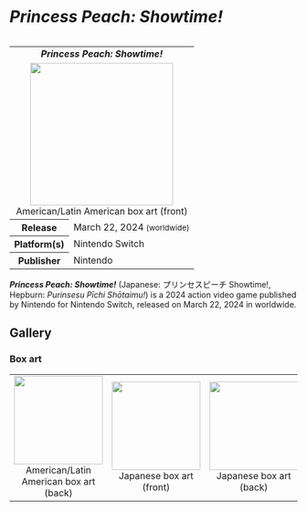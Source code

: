 # _Princess Peach: Showtime!_

<table align="right">
<tr>
<td colspan="2" align="center">
<i><b>Princess Peach: Showtime!</b></i>
</td>
</tr>
<tr>
<td colspan="2" align="center"><img src="https://i.postimg.cc/gcQ8YW0r/princess-peach-showtime-vg-d.jpg" width="250px"><br>American/Latin American box art (front)</td>
</tr>
<tr>
<th>Release</th>
<td>March 22, 2024 <small>(worldwide)</small></td>
</tr>
<tr>
<th>Platform(s)</th>
<td>Nintendo Switch</td>
</tr>
<tr>
<th>Publisher</th>
<td>Nintendo</td>
</tr>
</table>

_**Princess Peach: Showtime!**_ (Japanese: <span lang="ja">プリンセスピーチ Showtime!</span>, Hepburn: _Purinsesu Pīchi Shōtaimu!_) is a 2024 action video game published by Nintendo for Nintendo Switch, released on March 22, 2024 in worldwide.</p>

## Gallery
### Box art
<table>
<tr>
<td align="center"><img src="https://i.postimg.cc/htqmd1TB/princess-peach-showtime-nintendo-vg-d.jpg" width="155px"><br>American/Latin American box art (back)</td>
<td align="center"><img src="https://i.postimg.cc/VvCSSJNv/princess-peach-showtime-2-vg.jpg" width="155px"><br>Japanese box art (front)</td>
<td align="center"><img src="https://i.postimg.cc/mhWP7Tcw/princess-peach-showtime-nintendo-2-vg.jpg" width="155px"><br>Japanese box art (back)</li>
</tr>
</table>
